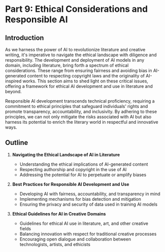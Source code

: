 # Part 9: Ethical Considerations and Responsible AI

## Introduction

As we harness the power of AI to revolutionize literature and creative writing, it's imperative to navigate the ethical landscape with diligence and responsibility. The development and deployment of AI models in any domain, including literature, bring forth a spectrum of ethical considerations. These range from ensuring fairness and avoiding bias in AI-generated content to respecting copyright laws and the originality of AI-inspired works. This section aims to shed light on these critical issues, offering a framework for ethical AI development and use in literature and beyond.

Responsible AI development transcends technical proficiency, requiring a commitment to ethical principles that safeguard individuals' rights and promote transparency, accountability, and inclusivity. By adhering to these principles, we can not only mitigate the risks associated with AI but also harness its potential to enrich the literary world in respectful and innovative ways.

## Outline

1. **Navigating the Ethical Landscape of AI in Literature**
   - Understanding the ethical implications of AI-generated content
   - Respecting authorship and copyright in the use of AI
   - Addressing the potential for AI to perpetuate or amplify biases

2. **Best Practices for Responsible AI Development and Use**
   - Developing AI with fairness, accountability, and transparency in mind
   - Implementing mechanisms for bias detection and mitigation
   - Ensuring the privacy and security of data used in training AI models

3. **Ethical Guidelines for AI in Creative Domains**
   - Guidelines for ethical AI use in literature, art, and other creative fields
   - Balancing innovation with respect for traditional creative processes
   - Encouraging open dialogue and collaboration between technologists, artists, and ethicists

